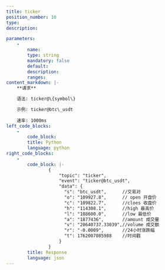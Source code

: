 ```yaml
---
title: ticker
position_number: 10
type:
description: 

parameters:
    -
        name:
        type: string
        mandatory: false
        default:
        description:
        ranges:
content_markdown: |-
    **请求**

    语法: ticker@\{symbol\}

    示例: ticker@btc\_usdt
    
    速率: 1000ms
left_code_blocks:
    -
        code_block:
        title: Python
        language: python
right_code_blocks:
    -
        code_block: |-
                {
                    "topic": "ticker",
                    "event": "ticker@btc_usdt",
                    "data": {
                      "s": "btc_usdt",      //交易对
                      "o": "109927.8",      // open 开盘价
                      "c": "109822.7",      //cloes 收盘价
                      "h": "114308.1",      //high 最高价
                      "l": "108600.0",      //low 最低价
                      "a": "1877436",       //amount 成交量
                      "v": "20640737.33039",//volume 成交额
                      "r": "-0.0009",       //24小时涨跌幅
                      "t": 1762007085988    //时间戳
                    }
                }
        title: Response
        language: json
---
```

